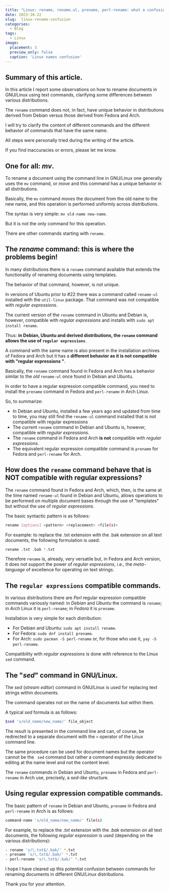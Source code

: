 ```yaml
---
title: "Linux: rename, rename.ul, prename, perl-rename: what a confusion!"
date: 2023-10-22
slug:  linux-rename-confusion
categories:
  - Blog
tags:
  - Linux
image:
  placement: 3
  preview_only: false 
  caption: 'Linux names confusion'
---
```





## Summary of this article.

In this article I report some observations on how to rename documents in GNU/Linux using text commands, clarifying some differences between various distributions.

The `rename` command does not, in fact, have unique behavior in distributions derived from Debian versus those derived from Fedora and Arch.

I will try to clarify the content of different commands and the different behavior of commands that have the same name.

All steps were personally tried during the writing of the article.

If you find inaccuracies or errors, please let me know.


## One for all: *mv*.

To rename a document using the command line in GNU/Linux one generally uses the `mv` command, or *move* and this command has a unique behavior in all distributions.

Basically, the `mv` command *moves* the document from the old name to the new name, and this operation is performed uniformly across distributions.

The syntax is very simple: `mv old-name new-name`.

But it is not the only command for this operation.

There are other commands starting with `rename`.

## The *rename* command: this is where the problems begin!

In many distributions there is a `rename` command available that extends the functionality of renaming documents using templates.

The behavior of that command, however, is not unique.

In versions of Ubuntu prior to  #22 there was a command called `rename-ul` installed with the `util-linux` package. That command was not compatible with *regular expressions*.

The  current version of the `rename` command in Ubuntu and Debian is, however, compatible with *regular expressions* and installs with `sudo apt install rename`.

Thus: **in Debian, Ubuntu and derived distributions, the `rename` command allows the use of `regular expressions`**.

A command with the same name is also present in the installation archives of Fedora and Arch but it has a **different behavior as it is not compatible with "regular expressions "**.

Basically, the `rename` command found in Fedora and Arch has a behavior similar to the *old* `rename-ul` once found in Debian and Ubuntu.

In order to have a regular expression compatible command, you need to install the `prename` command in Fedora and `perl-rename` in Arch Linux.


So, to summarize:
- In Debian and Ubuntu, installed a few years ago and updated from time to time, you may still find the `rename-ul` command installed that is not compatible with regular expressions
- The current `rename` command in Debian and Ubuntu is, however, compatible with *regular expressions*.  
- The `rename` command in Fedora and Arch **is not** compatible with *regular expressions*.
- The equivalent regular expression compatible command is `prename` for Fedora and `perl-rename` for Arch.


## How does the `rename` command behave that is NOT compatible with regular expressions?

The `rename` command found in Fedora and Arch, which, then, is the same at the time named `rename-ul` found in Debian and Ubuntu, allows operations to be performed on multiple document bases through the use of "templates" but without the use of *regular expressions*.

The basic syntactic pattern is as follows:

```bash
rename [options] <pattern> <replacement> <file(s)>
```

For example: to replace the .txt extension with the .bak extension on all text documents, the following formulation is used:

```bash
rename .txt .bak *.txt
```

Therefore `rename` is, already, very versatile but, in Fedora and Arch version, it does not support the power of *regular expressions*, i.e., the *meta-language* of excellence for operating on text strings.


## The `regular expressions` compatible commands.

In various distributions there are *Perl* regular expression compatible commands variously named: in *Debian* and *Ubuntu* the command is `rename`; in *Arch* Linux it is `perl-rename`; in *Fedora* it is `prename`.

Installation is very simple for each distribution:
- For Debian and Ubuntu: `sudo apt install rename`.
- For Fedora: `sudo dnf install prename`.
- For Arch: `sudo pacman -S perl-rename` or, for those who use it, `yay -S perl-rename`.


Compatibility with *regular expressions* is done with reference to the Linux `sed` command.

## The "*sed*" command in GNU/Linux.

The *sed* (*stream editor*) command in GNU/Linux is used for replacing text strings within documents.

The command operates not on the name of documents but within them.

A typical *sed* formula is as follows:

```bash
$sed 's/old_name/new_name/' file_object
```

The result is presented in the command line and can, of course, be redirected to a separate document with the `>` operator of the Linux command line.

The same procedure can be used for document names but the operator cannot be the ` sed` command but rather a command expressly dedicated to editing at the name level and not the content level.

The `rename` commands in Debian and Ubuntu, `prename` in Fedora and `perl-rename` in Arch use, precisely, a *sed-like* structure.


## Using regular expression compatible commands.



The basic pattern of `rename` in Debian and Ubuntu, `prename` in Fedora and `perl-rename` in Arch is as follows:

```bash
command-name 's/old_name/new_name/' file(s)
```

For example, to replace the *.txt* extension with the *.bak* extension on all text documents, the following *regular expression* is used (depending on the various distributions):

```bash
- rename 's/\.txt$/.bak/' *.txt
- prename 's/\.txt$/.bak/' *.txt
- perl-rename 's/\.txt$/.bak/' *.txt
```


I hope I have cleared up this potential confusion between commands for renaming documents in different GNU/Linux distributions.

Thank you for your attention.
